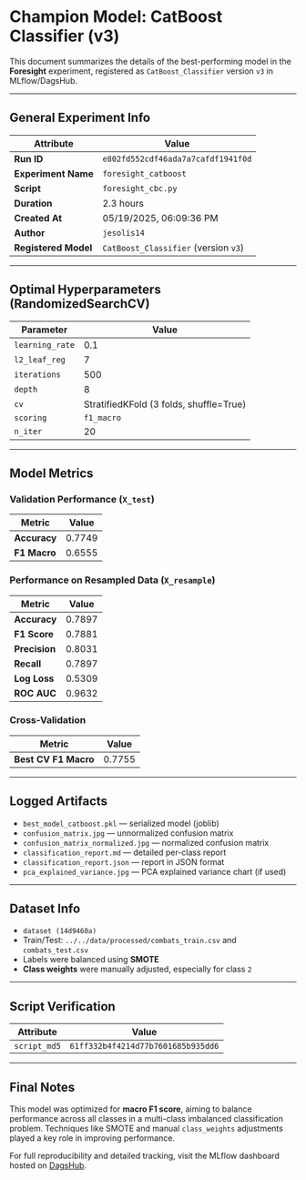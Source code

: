 # Champion Model: CatBoost Classifier (v3)

This document summarizes the details of the best-performing model in the **Foresight** experiment, registered as `CatBoost_Classifier` version `v3` in MLflow/DagsHub.

---

## General Experiment Info

| Attribute           | Value                                             |
|---------------------|---------------------------------------------------|
| **Run ID**          | `e802fd552cdf46ada7a7cafdf1941f0d`               |
| **Experiment Name** | `foresight_catboost`                              |
| **Script**          | `foresight_cbc.py`                                |
| **Duration**        | 2.3 hours                                         |
| **Created At**      | 05/19/2025, 06:09:36 PM                          |
| **Author**          | `jesolis14`                                       |
| **Registered Model**| `CatBoost_Classifier` (version `v3`)              |

---

## Optimal Hyperparameters (RandomizedSearchCV)

| Parameter          | Value                                  |
|--------------------|-----------------------------------------|
| `learning_rate`    | 0.1                                     |
| `l2_leaf_reg`      | 7                                       |
| `iterations`       | 500                                     |
| `depth`            | 8                                       |
| `cv`               | StratifiedKFold (3 folds, shuffle=True) |
| `scoring`          | `f1_macro`                              |
| `n_iter`           | 20                                      |

---

## Model Metrics

### Validation Performance (`X_test`)

| Metric              | Value    |
|---------------------|----------|
| **Accuracy**        | 0.7749   |
| **F1 Macro**        | 0.6555   |

### Performance on Resampled Data (`X_resample`)

| Metric              | Value    |
|---------------------|----------|
| **Accuracy**        | 0.7897   |
| **F1 Score**        | 0.7881   |
| **Precision**       | 0.8031   |
| **Recall**          | 0.7897   |
| **Log Loss**        | 0.5309   |
| **ROC AUC**         | 0.9632   |

### Cross-Validation

| Metric              | Value    |
|---------------------|----------|
| **Best CV F1 Macro**| 0.7755   |

---

## Logged Artifacts

- `best_model_catboost.pkl` — serialized model (joblib)
- `confusion_matrix.jpg` — unnormalized confusion matrix
- `confusion_matrix_normalized.jpg` — normalized confusion matrix
- `classification_report.md` — detailed per-class report
- `classification_report.json` — report in JSON format
- `pca_explained_variance.jpg` — PCA explained variance chart (if used)

---

## Dataset Info

- `dataset (14d9460a)`  
- Train/Test: `../../data/processed/combats_train.csv` and `combats_test.csv`
- Labels were balanced using **SMOTE**
- **Class weights** were manually adjusted, especially for class `2`

---

## Script Verification

| Attribute     | Value                             |
|---------------|------------------------------------|
| `script_md5`  | `61ff332b4f4214d77b7601685b935dd6` |

---

## Final Notes

This model was optimized for **macro F1 score**, aiming to balance performance across all classes in a multi-class imbalanced classification problem. Techniques like SMOTE and manual `class_weights` adjustments played a key role in improving performance.

For full reproducibility and detailed tracking, visit the MLflow dashboard hosted on [DagsHub](https://dagshub.com/MaAnCoSa/Foresight.mlflow).
